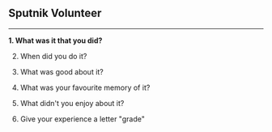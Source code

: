 ## Sputnik Volunteer
<hr />

**1. What was it that you did?**
<br />

2. When did you do it?

3. What was good about it?

4. What was your favourite memory of it?

5. What didn't you enjoy about it?

6. Give your experience a letter "grade"